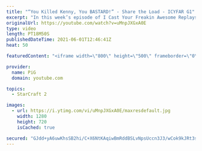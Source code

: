 ```yaml
---
title: "“You Killed Kenny, You BASTARD!” - Share the Load - ICYFAR G1"
excerpt: "In this week’s episode of I Cast Your Freakin Awesome Replays (ICYFAR) players sent in their replays where they used as many drops as possible.  No current challenge until PiG returns.   Like the content? Then consider to leave a thumbs up and subscribe! ;) If you wish to support me please consider supporting"
originalUrl: https://youtube.com/watch?v=uMnpJXGxA0E
type: video
length: PT18M50S
publishedDateTime: 2021-06-01T12:46:41Z
heat: 50

featuredContent: "<iframe width=\"800\" height=\"500\" frameborder=\"0\" src=\"https://www.youtube.com/embed/uMnpJXGxA0E\" allow=\"accelerometer; autoplay; encrypted-media; gyroscope; picture-in-picture\" allowfullscreen></iframe>"

provider:
  name: PiG
  domain: youtube.com

topics:
  - StarCraft 2

images:
  - url: https://i.ytimg.com/vi/uMnpJXGxA0E/maxresdefault.jpg
    width: 1280
    height: 720
    isCached: true

secured: "GJdd+yA6uwKhsSB2hi/C+X6NtKAqiwBmRddBSLvNpsUccn3J3/wCok9kJRt3smWRaLxNxSagR/EXN9Ne92EZXzqcZW4LQUbP1FmwMXvxD+Oq+5JNrz3/bvB/0OhkzWaKp3PEsADKpHxnOHRn2Sx9j7U6dhUkIIh2DX/tBzL/9qs43UeSsz8k+8BW/HMboZgrPVr8r7y991v9vWUTwrIkk2+GhLnIfjhdIfQ8HF9L6lj8YxNzBcvJrOMLFfx0RYRbXy4j1Rls8CwSKFaIP0uSjdbgbbc4Wi4BUeeWmGSs6IOAhF2vS+cOCsIF56iBkzBGa/rjbq0UKtPiZgHljnHqnzIGAVlNQAADcIjoFhcBrk9AStu0CGGMnBdAxlX4adYh4T91YxbjCQNzEL4vzOIRABPcQPsL4sas+TtI2bg6nf4=;yEWpT9OtkiVp16OMEsZUfg=="
---
```


